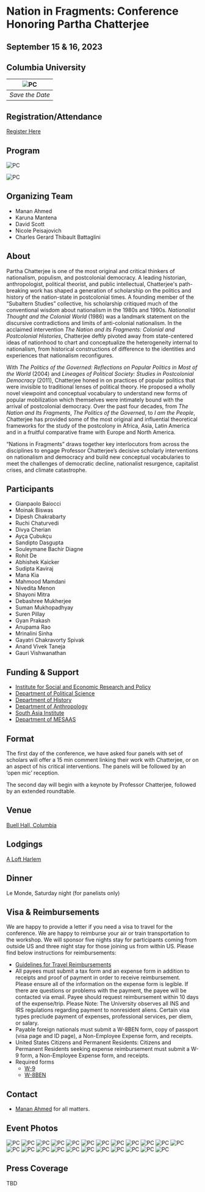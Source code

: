 # Nation in Fragments: Conference Honoring Partha Chatterjee
## September 15 & 16, 2023
## Columbia University

| ![PC](images/pcfest.jpg) |
|:--:|
| *Save the Date* |

## Registration/Attendance
[Register Here](https://www.eventbrite.com/e/nations-in-fragments-tickets-703338754147)

## Program

![PC](images/PC1.jpg)

![PC](images/PC2.jpg)

## Organizing Team

- Manan Ahmed
- Karuna Mantena
- David Scott
- Nicole Peisajovich
- Charles Gerard Thibault Battaglini

## About

Partha Chatterjee is one of the most original and critical thinkers of nationalism, populism, and postcolonial democracy. A leading historian, anthropologist, political theorist, and public intellectual, Chatterjee's path-breaking work has shaped a generation of scholarship on the politics and history of the nation-state in postcolonial times. A founding member of the “Subaltern Studies” collective, his scholarship critiqued much of the conventional wisdom about nationalism in the 1980s and 1990s. *Nationalist Thought and the Colonial World* (1986) was a landmark statement on the discursive contradictions and limits of anti-colonial nationalism. In the acclaimed intervention *The Nation and its Fragments: Colonial and Postcolonial Histories*, Chatterjee deftly pivoted away from state-centered ideas of nationhood to chart and conceptualize the heterogeneity internal to nationalism, from historical constructions of difference to the identities and experiences that nationalism reconfigures.

With *The Politics of the Governed: Reflections on Popular Politics in Most of the World* (2004) and *Lineages of Political Society: Studies in Postcolonial Democracy* (2011), Chatterjee honed in on practices of popular politics that were invisible to traditional lenses of political theory. He proposed a wholly novel viewpoint and conceptual vocabulary to understand new forms of popular mobilization which themselves were intimately bound with the arrival of postcolonial democracy. Over the past four decades, from *The Nation and Its Fragments*, *The Politics of the Governed*, to *I am the People*, Chatterjee has provided some of the most original and influential theoretical frameworks for the study of the postcolony in Africa, Asia, Latin America and in a fruitful comparative frame with Europe and North America.

“Nations in Fragments” draws together key interlocutors from across the disciplines to engage Professor Chatterjee’s decisive scholarly interventions on nationalism and democracy and build new conceptual vocabularies to meet the challenges of democratic decline, nationalist resurgence, capitalist crises, and climate catastrophe.

## Participants

- Gianpaolo Baiocci
- Moinak Biswas
- Dipesh Chakrabarty
- Ruchi Chaturvedi
- Divya Cherian
- Ayça Çubukçu
- Sandipto Dasgupta
- Souleymane Bachir Diagne
- Rohit De
- Abhishek Kaicker
- Sudipta Kaviraj
- Mana Kia
- Mahmood Mamdani
- Nivedita Menon
- Shayoni Mitra
- Debashree Mukherjee
- Suman Mukhopadhyay
- Suren Pillay
- Gyan Prakash
- Anupama Rao
- Mrinalini Sinha
- Gayatri Chakravorty Spivak
- Anand Vivek Taneja
- Gauri Vishwanathan


## Funding & Support
- [Institute for Social and Economic Research and Policy](https://www.iserp.columbia.edu/)
- [Department of Political Science](https://sofheyman.org/)
- [Department of History](http://history.columbia.edu)
- [Department of Anthropology](http://anthropology.columbia.edu)
- [South Asia Institute](http://sai.columbia.edu)
- [Department of MESAAS](https://mesaas.columbia.edu/)


## Format

The first day of the conference, we have asked four panels with set of scholars will offer a 15 min comment linking their work with Chatterjee, or on an aspect of his critical interventions. The panels will be followed by an ‘open mic’ reception.

The second day will begin with a keynote by Professor Chatterjee, followed by an extended roundtable.


## Venue
[Buell Hall, Columbia](https://www.iserp.columbia.edu/sites/default/files/Directions%20to%20Buell%20Hall.pdf)

## Lodgings
[A Loft Harlem](https://www.marriott.com/en-us/hotels/nyclh-aloft-harlem/overview/)

## Dinner
Le Monde, Saturday night (for panelists only)

## Visa & Reimbursements
We are happy to provide a letter if you need a visa to travel for the conference. We are happy to reimburse your air or train transportation to the workshop. We will sponsor five nights stay for participants coming from outside US and three night stay for those joining us from within US. Please find below instructions for reimbursements:
* [Guidelines for Travel Reimbursements](http://history.columbia.edu/resources/reimbursement-and-payment-for-non-cu-employees/)
 * All payees must submit a tax form and an expense form in addition to receipts and proof of payment in order to receive reimbursement. Please ensure all of the information on the expense form is legible. If there are questions or problems with the payment, the payee will be contacted via email. Payee should request reimbursement within 10 days of the expense/trip. Please Note: The University observes all INS and IRS regulations regarding payment to nonresident aliens. Certain visa types preclude payment of expenses, professional services, per diem, or salary.
 * Payable foreign nationals must submit a W-8BEN form, copy of passport (visa page and ID page), a Non-Employee Expense form, and receipts.
 * United States Citizens and Permanent Residents: Citizens and Permanent Residents seeking expense reimbursement must submit a W-9 form, a Non-Employee Expense form, and receipts.
* Required forms
  * [W-9](https://www.irs.gov/pub/irs-pdf/fw9.pdf)
  * [W-8BEN](https://www.irs.gov/pub/irs-pdf/fw8ben.pdf)

## Contact
* [Manan Ahmed](mailto:ma3179@columbia.edu) for all matters.

## Event Photos
![PC](images/pcfest/pcfest1.jpg)
![PC](images/pcfest/pcfest2.jpg)
![PC](images/pcfest/pcfest3.jpg)
![PC](images/pcfest/pcfest4.jpg)
![PC](images/pcfest/pcfest5.jpg)
![PC](images/pcfest/pcfest6.jpg)
![PC](images/pcfest/pcfest7.jpg)
![PC](images/pcfest/pcfest8.jpg)
![PC](images/pcfest/pcfest9.jpg)
![PC](images/pcfest/pcfest10.jpg)
![PC](images/pcfest/pcfest11.jpg)
![PC](images/pcfest/pcfest12.jpg)
![PC](images/pcfest/pcfest13.jpg)
![PC](images/pcfest/pcfest14.jpg)
![PC](images/pcfest/pcfest15.jpg)
![PC](images/pcfest/pcfest16.jpg)
![PC](images/pcfest/pcfest17.jpg)
![PC](images/pcfest/pcfest18.jpg)
![PC](images/pcfest/pcfest19.jpg)
![PC](images/pcfest/pcfest20.jpg)
![PC](images/pcfest/pcfest21.jpg)
![PC](images/pcfest/pcfest22.jpg)
![PC](images/pcfest/pcfest23.jpg)
## Press Coverage
TBD
